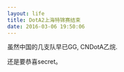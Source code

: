 ```yaml
---
layout: life
title: DotA2上海特锦赛结束
date: 2016-03-06 19:50:06
---
```


虽然中国的几支队早已GG, CNDotA乙烷.

还是要恭喜secret。
